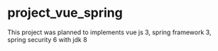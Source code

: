 # project_vue_spring
This project was planned to implements vue js 3, spring framework 3, spring security 6 with jdk 8 
